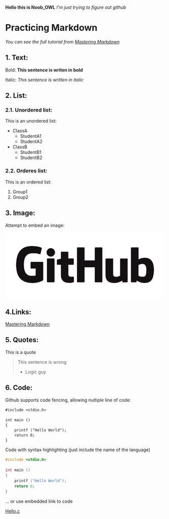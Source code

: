 **Hello this is Noob_OWL**
*I'm just trying to figure out github*

# Practicing Markdown
*You can see the full tutorial from [Mastering Markdown](https://guides.github.com/features/mastering-markdown/)*
## 1. Text:
  Bold:
  **This sentence is writen in bold**

  Italic: 
  *This sentence is written in italic*
  
## 2. List:
### 2.1. Unordered list:

This is an unordered list:

* ClassA
  * StudentA1
  * StudentA2
* ClassB
  * StudentB1
  * StudentB2

### 2.2. Orderes list:

This is an ordered list:

1. Group1
1. Group2

## 3. Image:

Attempt to embed an image:

![Github Text Logo](GitHub_Logo.png)

## 4.Links:

[Mastering Markdown](https://guides.github.com/features/mastering-markdown/)

## 5. Quotes:

This is a quote

> This sentence is wrong
> - Logic guy

## 6. Code:

Github supports code fencing, allowing nultiple line of code:

```
#include <stdio.h>

int main ()
{
    printf ("Hello World");
    return 0;
}
```

Code with syntax highlighting (just include the name of the language)

```C
#include <stdio.h>

int main ()
{
    printf ("Hello World");
    return 0;
}
```

... or use embedded link to code

[Hello.c](Hello.c)
